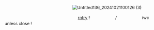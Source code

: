　　　　　　　　　　　　　　　　![Untitled136_20241021100126 (3)](https://github.com/user-attachments/assets/b295defc-1965-43a7-8016-c9d92d26cd80)



　　　　　　　　　　　　　　　　  　[rntry](https://rentry.co/mayochi) !　　　　　　/　　　　　　iwc unless close !
　　　　　　　　　　　　
